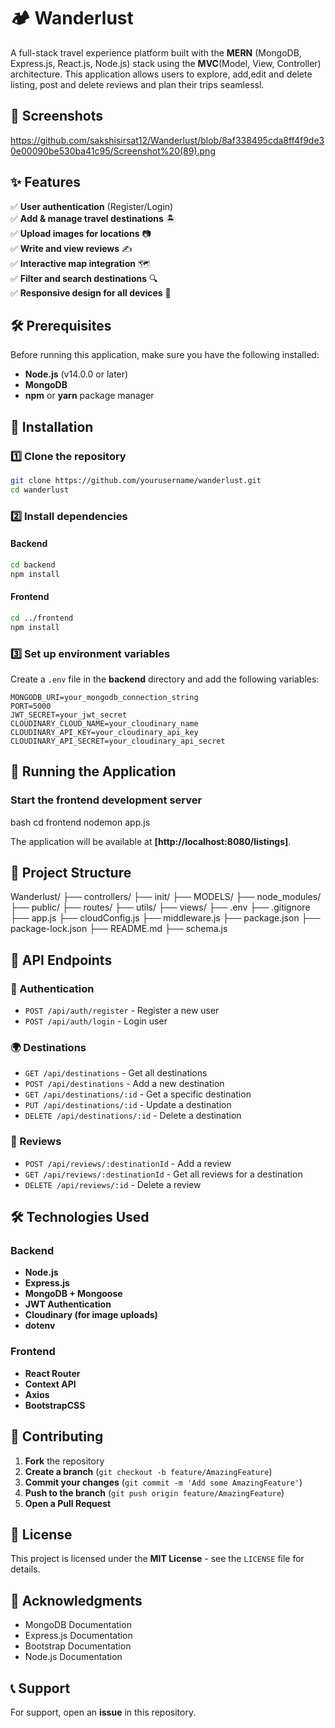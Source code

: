 
# 🏕️ Wanderlust  

A full-stack travel experience platform built with the **MERN** (MongoDB, Express.js, React.js, Node.js) stack using the **MVC**(Model, View, Controller) architecture. This application allows users to explore, add,edit and delete listing, post and delete reviews and plan their trips seamlessl.  

## 📸 Screenshots  
 https://github.com/sakshisirsat12/Wanderlust/blob/8af338495cda8ff4f9de30e00090be530ba41c95/Screenshot%20(89).png

## ✨ Features  
✅ **User authentication** (Register/Login)  
✅ **Add & manage travel destinations** 🏝️  
✅ **Upload images for locations** 📷  
✅ **Write and view reviews** ✍️  
✅ **Interactive map integration** 🗺️  
✅ **Filter and search destinations** 🔍  
✅ **Responsive design for all devices** 📱  

## 🛠️ Prerequisites  
Before running this application, make sure you have the following installed:  
- **Node.js** (v14.0.0 or later)  
- **MongoDB**  
- **npm** or **yarn** package manager  

## 🚀 Installation  

### 1️⃣ Clone the repository  
```bash
git clone https://github.com/yourusername/wanderlust.git
cd wanderlust
```
  
### 2️⃣ Install dependencies  

#### Backend  
```bash
cd backend
npm install
```

#### Frontend  
```bash
cd ../frontend
npm install
```

### 3️⃣ Set up environment variables  
Create a `.env` file in the **backend** directory and add the following variables:  
```env
MONGODB_URI=your_mongodb_connection_string
PORT=5000
JWT_SECRET=your_jwt_secret
CLOUDINARY_CLOUD_NAME=your_cloudinary_name
CLOUDINARY_API_KEY=your_cloudinary_api_key
CLOUDINARY_API_SECRET=your_cloudinary_api_secret
```

## 🎯 Running the Application

### Start the frontend development server  
bash
cd frontend
nodemon app.js

The application will be available at **[http://localhost:8080/listings]**.  

## 📂 Project Structure  
Wanderlust/
├── controllers/
├── init/
├── MODELS/
├── node_modules/
├── public/
├── routes/
├── utils/
├── views/
├── .env
├── .gitignore
├── app.js
├── cloudConfig.js
├── middleware.js
├── package.json
├── package-lock.json
├── README.md
├── schema.js

## 📡 API Endpoints  

### 🔐 Authentication  
- `POST /api/auth/register` - Register a new user  
- `POST /api/auth/login` - Login user  

### 🌍 Destinations  
- `GET /api/destinations` - Get all destinations  
- `POST /api/destinations` - Add a new destination  
- `GET /api/destinations/:id` - Get a specific destination  
- `PUT /api/destinations/:id` - Update a destination  
- `DELETE /api/destinations/:id` - Delete a destination  

### 📝 Reviews  
- `POST /api/reviews/:destinationId` - Add a review  
- `GET /api/reviews/:destinationId` - Get all reviews for a destination  
- `DELETE /api/reviews/:id` - Delete a review  

## 🛠️ Technologies Used  

### **Backend**  
- **Node.js**  
- **Express.js**  
- **MongoDB + Mongoose**  
- **JWT Authentication**  
- **Cloudinary (for image uploads)**  
- **dotenv**  

### **Frontend**   
- **React Router**  
- **Context API**  
- **Axios**  
- **BootstrapCSS** 

## 🤝 Contributing  

1. **Fork** the repository  
2. **Create a branch** (`git checkout -b feature/AmazingFeature`)  
3. **Commit your changes** (`git commit -m 'Add some AmazingFeature'`)  
4. **Push to the branch** (`git push origin feature/AmazingFeature`)  
5. **Open a Pull Request**  

## 📜 License  
This project is licensed under the **MIT License** - see the `LICENSE` file for details.  

## 🙌 Acknowledgments  
- MongoDB Documentation  
- Express.js Documentation  
- Bootstrap Documentation  
- Node.js Documentation  

## 📞 Support  
For support, open an **issue** in this repository.  



